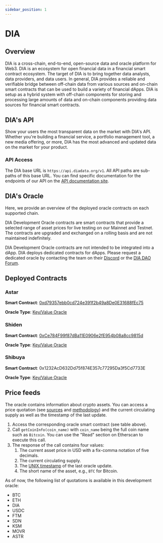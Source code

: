 ```yaml
---
sidebar_position: 1
---
```


# DIA

[DIA]: https://www.diadata.org/

## Overview

DIA is a cross-chain, end-to-end, open-source data and oracle platform for Web3. DIA is an ecosystem for open financial data in a financial smart contract ecosystem. The target of DIA is to bring together data analysts, data providers, and data users. In general, DIA provides a reliable and verifiable bridge between off-chain data from various sources and on-chain smart contracts that can be used to build a variety of financial dApps. DIA is setup as a hybrid system with off-chain components for storing and processing large amounts of data and on-chain components providing data sources for financial smart contracts.

## DIA's API

Show your users the most transparent data on the market with DIA's API. Whether you're building a financial service, a portfolio management tool, a new media offering, or more, DIA has the most advanced and updated data on the market for your product.

### API Access

The DIA base URL is `https://api.diadata.org/v1`. All API paths are sub-paths of this base URL. You can find specific documentation for the endpoints of our API on the [API documentation site](https://docs.diadata.org/documentation/api-1/api-endpoints).

## DIA's Oracle

Here, we provide an overview of the deployed oracle contracts on each supported chain.

DIA Development Oracle contracts are smart contracts that provide a selected range of asset prices for live testing on our Mainnet and Testnet. The contracts are upgraded and exchanged on a rolling basis and are not maintained indefinitely.

DIA Development Oracle contracts are not intended to be integrated into a dApp. DIA deploys dedicated contracts for dApps. Please request a dedicated oracle by contacting the team on their [Discord](https://discord.com/invite/zFmXtPFgQj) or the [DIA DAO Forum](https://dao.diadata.org/).

## Deployed Contracts

[Key/Value Oracle]: https://docs.diadata.org/documentation/oracle-documentation/access-the-oracle#dia-key-value-oracle-contract-v2

### Astar

**Smart Contract**: [0xd79357ebb0cd724e391f2b49a8De0E31688fEc75](https://blockscout.com/astar/address/0xd79357ebb0cd724e391f2b49a8De0E31688fEc75/contracts)

**Oracle Type**: [Key/Value Oracle]

### Shiden

**Smart Contract**: [0xCe784F99f87dBa11E0906e2fE954b08a8cc9815d](https://blockscout.com/shiden/address/0xCe784F99f87dBa11E0906e2fE954b08a8cc9815d/contracts)

**Oracle Type**: [Key/Value Oracle]

### Shibuya

**Smart Contract**: 0x1232AcD632Dd75f874E357c77295Da3f5Cd7733E

**Oracle Type**: [Key/Value Oracle]

## Price feeds

The oracle contains information about crypto assets. You can access a price quotation (see [sources](https://docs.diadata.org/documentation/methodology/digital-assets/cryptocurrency-trading-data) and [methodology](https://docs.diadata.org/documentation/methodology/digital-assets/exchangeprices)) and the current circulating supply as well as the timestamp of the last update.

1. Access the corresponding oracle smart contract (see table above).
2. Call `getCoinInfo(coin_name)` with `coin_name` being the full coin name such as `Bitcoin`. You can use the "Read" section on Etherscan to execute this call.
3. The response of the call contains four values:
   1. The current asset price in USD with a fix-comma notation of five decimals.
   2. The current circulating supply.
   3. The [UNIX timestamp](https://www.unixtimestamp.com/) of the last oracle update.
   4. The short name of the asset, e.g., `BTC` for Bitcoin.

As of now, the following list of quotations is available in this development oracle:

- BTC
- ETH
- DIA
- USDC
- FTM
- SDN
- KSM
- MOVR
- ASTR
